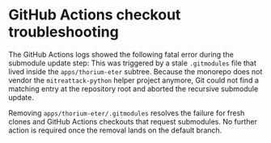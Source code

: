 # GitHub Actions checkout troubleshooting
The GitHub Actions logs showed the following fatal error during the submodule
update step:
This was triggered by a stale `.gitmodules` file that lived inside the
`apps/thorium-eter` subtree. Because the monorepo does not vendor the
`mitreattack-python` helper project anymore, Git could not find a matching entry
at the repository root and aborted the recursive submodule update.

Removing `apps/thorium-eter/.gitmodules` resolves the failure for fresh clones
and GitHub Actions checkouts that request submodules. No further action is
required once the removal lands on the default branch.

